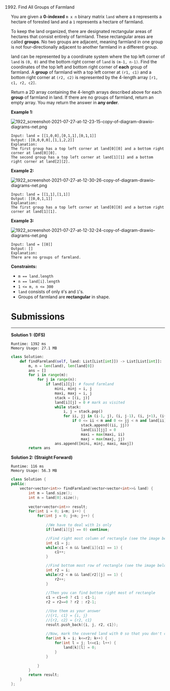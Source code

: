 1992. Find All Groups of Farmland

You are given a **0-indexed** `m x n` binary matrix `land` where a `0` represents a hectare of forested land and a `1` represents a hectare of farmland.

To keep the land organized, there are designated rectangular areas of hectares that consist entirely of farmland. These rectangular areas are called **groups**. No two groups are adjacent, meaning farmland in one group is not four-directionally adjacent to another farmland in a different group.

land can be represented by a coordinate system where the top left corner of `land` is `(0, 0)` and the bottom right corner of `land` is `(m-1, n-1)`. Find the coordinates of the top left and bottom right corner of **each** group of farmland. A **group** of farmland with a top left corner at `(r1, c1)` and a bottom right corner at `(r2, c2)` is represented by the 4-length array `[r1, c1, r2, c2]`.

Return a 2D array containing the 4-length arrays described above for each **group** of farmland in land. If there are no groups of farmland, return an empty array. You may return the answer in **any order**.

 

**Example 1:**

![1922_screenshot-2021-07-27-at-12-23-15-copy-of-diagram-drawio-diagrams-net.png](img/1922_screenshot-2021-07-27-at-12-23-15-copy-of-diagram-drawio-diagrams-net.png)
```
Input: land = [[1,0,0],[0,1,1],[0,1,1]]
Output: [[0,0,0,0],[1,1,2,2]]
Explanation:
The first group has a top left corner at land[0][0] and a bottom right corner at land[0][0].
The second group has a top left corner at land[1][1] and a bottom right corner at land[2][2].
```

**Example 2:**

![1922_screenshot-2021-07-27-at-12-30-26-copy-of-diagram-drawio-diagrams-net.png](img/1922_screenshot-2021-07-27-at-12-30-26-copy-of-diagram-drawio-diagrams-net.png)
```
Input: land = [[1,1],[1,1]]
Output: [[0,0,1,1]]
Explanation:
The first group has a top left corner at land[0][0] and a bottom right corner at land[1][1].
```

**Example 3:**

![1922_screenshot-2021-07-27-at-12-32-24-copy-of-diagram-drawio-diagrams-net.png](img/1922_screenshot-2021-07-27-at-12-32-24-copy-of-diagram-drawio-diagrams-net.png)
```
Input: land = [[0]]
Output: []
Explanation:
There are no groups of farmland.
```

**Constraints:**

* `m == land.length`
* `n == land[i].length`
* `1 <= m, n <= 300`
* `land` consists of only `0`'s and `1`'s.
* Groups of farmland are **rectangular** in shape.

# Submissions
---
**Solution 1: (DFS)**
```
Runtime: 1392 ms
Memory Usage: 27.1 MB
```
```python
class Solution:
    def findFarmland(self, land: List[List[int]]) -> List[List[int]]:
        m, n = len(land), len(land[0])
        ans = []
        for i in range(m):
            for j in range(n): 
                if land[i][j]: # found farmland
                    mini, minj = i, j 
                    maxi, maxj = i, j 
                    stack = [(i, j)]
                    land[i][j] = 0 # mark as visited 
                    while stack: 
                        i, j = stack.pop()
                        for ii, jj in (i-1, j), (i, j-1), (i, j+1), (i+1, j): 
                            if 0 <= ii < m and 0 <= jj < n and land[ii][jj]: 
                                stack.append((ii, jj))
                                land[ii][jj] = 0 
                                maxi = max(maxi, ii)
                                maxj = max(maxj, jj)
                    ans.append([mini, minj, maxi, maxj])
        return ans
```

**Solution 2: (Straight Forward)**
```
Runtime: 116 ms
Memory Usage: 56.3 MB
```
```c++
class Solution {
public:
    vector<vector<int>> findFarmland(vector<vector<int>>& land) {
        int m = land.size();
        int n = land[0].size();
        
        vector<vector<int>> result;
        for(int i = 0; i<m; i++) {
            for(int j = 0; j<n; j++) {
                
                //We have to deal with 1s only
                if(land[i][j] == 0) continue;

                //Find right most column of rectangle (see the image below)
                int c1 = j;
                while(c1 < n && land[i][c1] == 1) {
                    c1++;
                }

                //Find bottom most row of rectangle (see the image below)
                int r2 = i;
                while(r2 < m && land[r2][j] == 1) {
                    r2++;
                }
                
                //Then you can find bottom right most of rectangle
                c1 = c1==0 ? c1 : c1-1;
                r2 = r2==0 ? r2 : r2-1;

                //Use them as your answer
                //{r1, c1} = {i, j}
                //{r2, c2} = {r2, c1}
                result.push_back({i, j, r2, c1});
                
                //Now, mark the covered land with 0 so that you don't consider them later
                for(int k = i; k<=r2; k++) {
                    for(int l = j; l<=c1; l++) {
                        land[k][l] = 0;
                    }
                }
                
            }
        }
        return result;
    }
};
```
